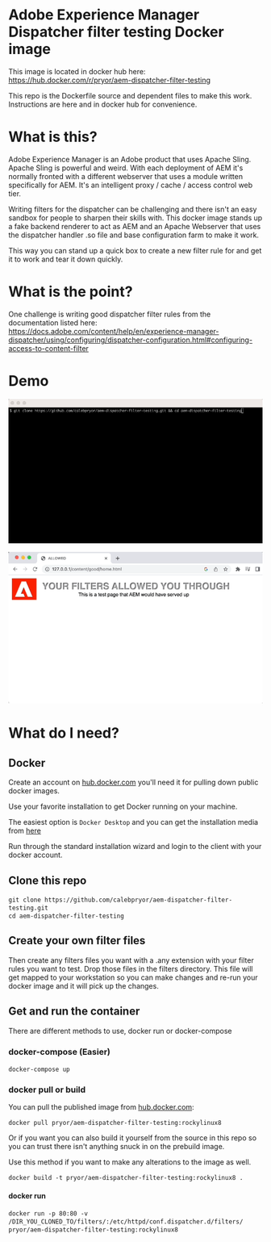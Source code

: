 # Adobe Experience Manager Dispatcher filter testing Docker image
This image is located in docker hub here:
https://hub.docker.com/r/pryor/aem-dispatcher-filter-testing

This repo is the Dockerfile source and dependent files to make this work.
Instructions are here and in docker hub for convenience.

# What is this?
Adobe Experience Manager is an Adobe product that uses Apache Sling.  Apache Sling is powerful and weird.
With each deployment of AEM it's normally fronted with a different webserver that uses a module written specifically for AEM.  It's an intelligent proxy / cache / access control web tier.

Writing filters for the dispatcher can be challenging and there isn't an easy sandbox for people to sharpen their skills with.  This docker image stands up a fake backend renderer to act as AEM and an Apache Webserver that uses the dispatcher handler .so file and base configuration farm to make it work.

This way you can stand up a quick box to create a new filter rule for and get it to work and tear it down quickly.

# What is the point?
One challenge is writing good dispatcher filter rules from the documentation listed here:
https://docs.adobe.com/content/help/en/experience-manager-dispatcher/using/configuring/dispatcher-configuration.html#configuring-access-to-content-filter

# Demo

![Starting Container](https://raw.githubusercontent.com/calebpryor/aem-dispatcher-filter-testing/master/dispatcher-filter-testing-compose.gif)

![Browser Testing Filters](https://raw.githubusercontent.com/calebpryor/aem-dispatcher-filter-testing/master/dispatcher-filter-testing-examples.gif)

# What do I need?

## Docker

Create an account on [hub.docker.com](https://hub.docker.com/signup) you'll need it for pulling down public docker images.

Use your favorite installation to get Docker running on your machine.

The easiest option is `Docker Desktop` and you can get the installation media from [here](https://www.docker.com/products/docker-desktop/)

Run through the standard installation wizard and login to the client with your docker account.

## Clone this repo

```
git clone https://github.com/calebpryor/aem-dispatcher-filter-testing.git
cd aem-dispatcher-filter-testing
```

## Create your own filter files

Then create any filters files you want with a .any extension with your filter rules you want to test.
Drop those files in the filters directory.
This file will get mapped to your workstation so you can make changes and re-run your docker image and it will pick up the changes.

## Get and run the container

There are different methods to use, docker run or docker-compose

### docker-compose (Easier)

```
docker-compose up
```

### docker pull or build

You can pull the published image from [hub.docker.com](https://hub.docker.com/r/pryor/aem-dispatcher-filter-testing):

```
docker pull pryor/aem-dispatcher-filter-testing:rockylinux8
```

Or if you want you can also build it yourself from the source in this repo so you can trust there isn't anything snuck in on the prebuild image.

Use this method if you want to make any alterations to the image as well.

```
docker build -t pryor/aem-dispatcher-filter-testing:rockylinux8 .
```

#### docker run

```
docker run -p 80:80 -v /DIR_YOU_CLONED_TO/filters/:/etc/httpd/conf.dispatcher.d/filters/ pryor/aem-dispatcher-filter-testing:rockylinux8
```
